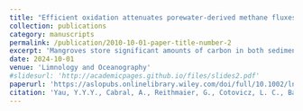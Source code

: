 ```yaml
---
title: "Efficient oxidation attenuates porewater‐derived methane fluxes in mangrove waters"
collection: publications
category: manuscripts
permalink: /publication/2010-10-01-paper-title-number-2
excerpt: 'Mangroves store significant amounts of carbon in both sediment and water. Methane (CH4) is often produced in anoxic, organic-rich sediments during carbon degradation and released to overlying waters via porewater exchange. Yet, a portion of CH4 can be oxidized to CO2 before emission. Here, we investigate whether CH4 oxidation impacts its emissions using high-temporal resolution CH4 concentration and stable isotope (δ13C-CH4) observations collected over 14 tidal cycles in 2 Brazilian mangrove creeks with no river inputs. We found higher CH4 concentrations (~ 150 nM) more depleted in 13C (−75‰) during low tide than high tide at both creeks. Similar δ13C-CH4 values between low tide surface waters and porewaters further suggest tidally driven porewater exchange as the main source of CH4. More 13C-enriched CH4 in surface waters and surface sediments than deep sediments indicate partial CH4 oxidation prior to exchange with the atmosphere. A stable isotope mass balance revealed that 17–58% of CH4 was oxidized at rates of 3–25 μmol m−2 d−1 in the water column of tidal creeks. A larger portion of deep porewater CH4 (45–61%) was oxidized in sediments prior to porewater exchange with surface creek waters. The two mangrove creeks had average water–air CH4 fluxes of 51–109 μmol m−2 d−1 over spring-neap tidal cycles. These aquatic CH4 emissions offset only < 3% of the mangroves' soil carbon sequestration. Overall, CH4 oxidation in both surface water and sediment attenuated CH4 emissions to the atmosphere.'
date: 2024-10-01
venue: 'Limnology and Oceanography'
#slidesurl: 'http://academicpages.github.io/files/slides2.pdf'
paperurl: 'https://aslopubs.onlinelibrary.wiley.com/doi/full/10.1002/lno.12639'
citation: 'Yau, Y.Y.Y., Cabral, A., Reithmaier, G., Cotovicz, L. C., Barreira, J., Abril, G., Morana, C., Borges, A. V., Machado, W., Godoy, J. M., Bonaglia, S., & Santos, I. R. (2024). Efficient oxidation attenuates porewater‐derived methane fluxes in mangrove waters. Limnology and Oceanography, 69(9)'
---
```

